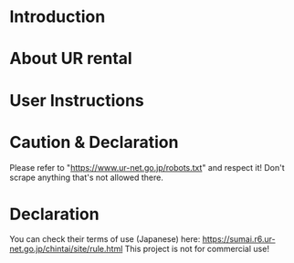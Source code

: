 # Introduction
# About UR rental
# User Instructions
# Caution & Declaration
Please refer to "https://www.ur-net.go.jp/robots.txt" and respect it! Don't scrape anything that's not allowed there. 
# Declaration
You can check their terms of use (Japanese) here: https://sumai.r6.ur-net.go.jp/chintai/site/rule.html
This project is not for commercial use! 
